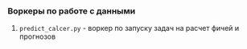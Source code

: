 ### Воркеры по работе с данными


1. `predict_calcer.py` - воркер по запуску задач на расчет фичей и прогнозов
